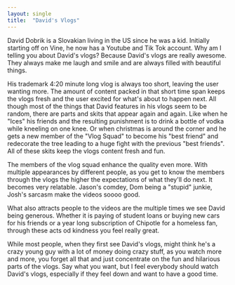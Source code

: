 ```yaml
---
layout: single
title:  "David's Vlogs"
---
```

David Dobrik is a Slovakian living in the US since he was a kid. Initially starting off on Vine, he now has a Youtube and Tik Tok account. Why am I telling you about David's vlogs? Because David's vlogs are really awesome. They always make me laugh and smile and are always filled with beautiful things. 

His trademark 4:20 minute long vlog is always too short, leaving the user wanting more. The amount of content packed in that short time span keeps the vlogs fresh and the user excited for what's about to happen next. All though most of the things that David features in his vlogs seem to be random, there are parts and skits that appear again and again. Like when he "Ices" his friends and the resulting punishment is to drink a bottle of vodka while kneeling on one knee. Or when christmas is around the corner and he gets a new member of the "Vlog Squad" to become his "best friend" and redecorate the tree leading to a huge fight with the previous "best friends". All of these skits keep the vlogs content fresh and fun.

The members of the vlog squad enhance the quality even more. With multiple appearances by different people, as you get to know the members through the vlogs the higher the expectations of what they'll do next. It becomes very relatable. Jason's comdey, Dom being a "stupid" junkie, Josh's sarcasm make the videos soooo good. 

What also attracts people to the videos are the multiple times we see David being generous. Whether it is paying of student loans or buying new cars for his friends or a year long subscription of Chipotle for a homeless fan, through these acts od kindness you feel really great. 


While most people, when they first see David's vlogs, might think he's a crazy young guy with a lot of money doing crazy stuff, as you watch more and more, you forget all that and just concentrate on the fun and hilarious parts of the vlogs. Say what you want, but I feel everybody should watch David's vlogs, especially if they feel down and want to have a good time.